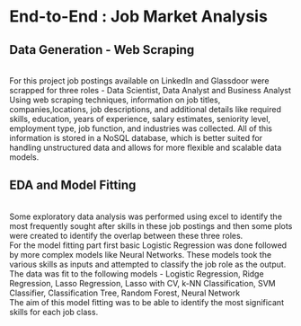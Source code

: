 # End-to-End : Job Market Analysis

<h2>Data Generation - Web Scraping </h2>
</br>
For this project job postings available on LinkedIn and Glassdoor were scrapped for three roles - Data Scientist, Data Analyst and Business Analyst
Using web scraping techniques, information on job titles, companies,locations, job descriptions, and additional details like required skills, education, years of experience, salary estimates, seniority level, employment type, job function, and industries was collected. All of this information is stored in a NoSQL database, which is better suited for handling unstructured data and allows for more flexible and scalable data models.
</br>
<h2>EDA and Model Fitting</h2>
</br>
Some exploratory data analysis was performed using excel to identify the most frequently sought after skills in these job postings and then some plots were created to identify the overlap between these three roles.
</br>
For the model fitting part first basic Logistic Regression was done followed by more complex models like Neural Networks. These models took the various skills as inputs and attempted to classify the job role as the output.
</br>
The data was fit to the following models - Logistic Regression, Ridge Regression, Lasso Regression, Lasso with CV, k-NN Classification,  SVM Classifier, Classification Tree, Random Forest, Neural Network
</br>
The aim of this model fitting was to be able to identify the most significant skills for each job class.
